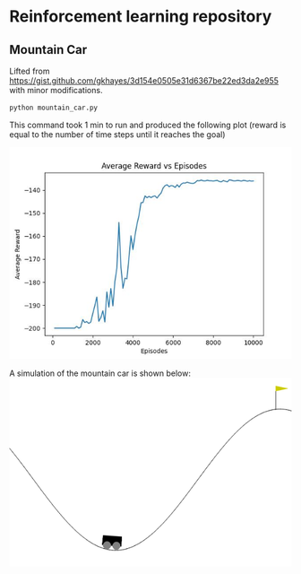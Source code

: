 # Reinforcement learning repository
## Mountain Car 
Lifted from https://gist.github.com/gkhayes/3d154e0505e31d6367be22ed3da2e955 with minor modifications.

 
```bash
python mountain_car.py
```
This command took 1 min to run and produced the following plot (reward is equal to the number of time steps until it reaches the goal)

![image](img/rewards.jpg)

A simulation of the mountain car is shown below:
![image](img/mountain_car.gif)